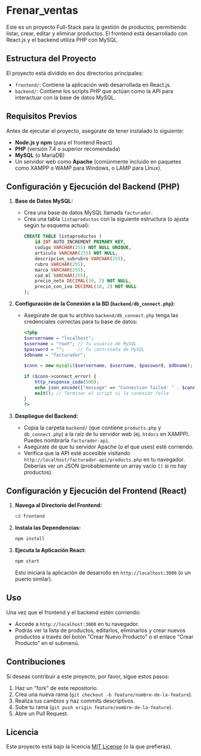 # Frenar_ventas

Este es un proyecto Full-Stack para la gestión de productos, permitiendo listar, crear, editar y eliminar productos. El frontend está desarrollado con React.js y el backend utiliza PHP con MySQL.

## Estructura del Proyecto

El proyecto está dividido en dos directorios principales:

-   `frontend/`: Contiene la aplicación web desarrollada en React.js.
-   `backend/`: Contiene los scripts PHP que actúan como la API para interactuar con la base de datos MySQL.

## Requisitos Previos

Antes de ejecutar el proyecto, asegúrate de tener instalado lo siguiente:

-   **Node.js y npm** (para el frontend React)
-   **PHP** (versión 7.4 o superior recomendada)
-   **MySQL** (o MariaDB)
-   Un servidor web como **Apache** (comúnmente incluido en paquetes como XAMPP o WAMP para Windows, o LAMP para Linux).

## Configuración y Ejecución del Backend (PHP)

1.  **Base de Datos MySQL:**
    * Crea una base de datos MySQL llamada `facturador`.
    * Crea una tabla `listaproductos` con la siguiente estructura (o ajusta según tu esquema actual):
        ```sql
        CREATE TABLE listaproductos (
            id INT AUTO_INCREMENT PRIMARY KEY,
            codigo VARCHAR(255) NOT NULL UNIQUE,
            articulo VARCHAR(255) NOT NULL,
            descripcion_subrubro VARCHAR(255),
            rubro VARCHAR(255),
            marca VARCHAR(255),
            cod_ml VARCHAR(255),
            precio_neto DECIMAL(10, 2) NOT NULL,
            precio_con_iva DECIMAL(10, 2) NOT NULL
        );
        ```

2.  **Configuración de la Conexión a la BD (`backend/db_connect.php`):**
    * Asegúrate de que tu archivo `backend/db_connect.php` tenga las credenciales correctas para tu base de datos:
        ```php
        <?php
        $servername = "localhost";
        $username = "root"; // Tu usuario de MySQL
        $password = "";     // Tu contraseña de MySQL
        $dbname = "facturador";

        $conn = new mysqli($servername, $username, $password, $dbname);

        if ($conn->connect_error) {
            http_response_code(500);
            echo json_encode(["message" => "Connection failed: " . $conn->connect_error]);
            exit(); // Terminar el script si la conexión falla
        }
        ?>
        ```

3.  **Despliegue del Backend:**
    * Copia la carpeta `backend/` (que contiene `products.php` y `db_connect.php`) a la raíz de tu servidor web (ej. `htdocs` en XAMPP). Puedes nombrarla `facturador-api`.
    * Asegúrate de que tu servidor Apache (o el que uses) esté corriendo.
    * Verifica que la API esté accesible visitando `http://localhost/facturador-api/products.php` en tu navegador. Deberías ver un JSON (probablemente un array vacío `[]` si no hay productos).

## Configuración y Ejecución del Frontend (React)

1.  **Navega al Directorio del Frontend:**
    ```bash
    cd frontend
    ```

2.  **Instala las Dependencias:**
    ```bash
    npm install
    ```

3.  **Ejecuta la Aplicación React:**
    ```bash
    npm start
    ```
    Esto iniciará la aplicación de desarrollo en `http://localhost:3000` (o un puerto similar).

## Uso

Una vez que el frontend y el backend estén corriendo:

-   Accede a `http://localhost:3000` en tu navegador.
-   Podrás ver la lista de productos, editarlos, eliminarlos y crear nuevos productos a través del botón "Crear Nuevo Producto" o el enlace "Crear Producto" en el submenú.

## Contribuciones

Si deseas contribuir a este proyecto, por favor, sigue estos pasos:

1.  Haz un "fork" de este repositorio.
2.  Crea una nueva rama (`git checkout -b feature/nombre-de-la-feature`).
3.  Realiza tus cambios y haz commits descriptivos.
4.  Sube tu rama (`git push origin feature/nombre-de-la-feature`).
5.  Abre un Pull Request.

## Licencia

Este proyecto está bajo la licencia [MIT License](https://opensource.org/licenses/MIT) (o la que prefieras).